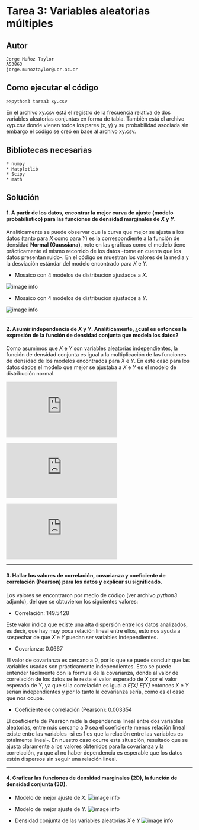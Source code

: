# Tarea 3: Variables aleatorias múltiples

## Autor
```
Jorge Muñoz Taylor 
A53863
jorge.munoztaylor@ucr.ac.cr
```

## Como ejecutar el código
```
>>python3 tarea3 xy.csv
```

En el archivo xy.csv está el registro de la frecuencia relativa de dos variables aleatorias conjuntas en forma de tabla. También está el archivo xyp.csv donde vienen todos los pares (x, y) y su probabilidad asociada sin embargo el código se creó en base al archivo xy.csv.


## Bibliotecas necesarias

```
* numpy
* Matplotlib
* Scipy
* math
```

## Solución


#### 1. A partir de los datos, encontrar la mejor curva de ajuste (modelo probabilístico) para las funciones de densidad marginales de *X* y *Y*.

Analíticamente se puede observar que la curva que mejor se ajusta a los datos (tanto para *X* como para *Y*) es la correspondiente a la función de densidad **Normal (Gaussiana)**, note en las gráficas como el modelo tiene prácticamente el mismo recorrido de los datos -tome en cuenta que los datos presentan ruido-. En el código se muestran los valores de la media y la desviación estándar del modelo encontrado para *X* e *Y*.

- Mosaico con 4 modelos de distribución ajustados a *X*.

![image info](imagenes/pmf_x_dist.png)

- Mosaico con 4 modelos de distribución ajustados a *Y*.

![image info](imagenes/pmf_y_dist.png)

---
#### 2. Asumir independencia de *X* y *Y*. Analíticamente, ¿cuál es entonces la expresión de la función de densidad conjunta que modela los datos?

 Como asumimos que *X* e *Y* son variables aleatorias independientes, la función de densidad conjunta es igual a la multiplicación de las funciones de densidad de los modelos encontrados para *X* e *Y*. En este caso para los datos dados el modelo que mejor se ajustaba a *X* e *Y* es el modelo de distribución normal.  
 

 ![fxfy](https://latex.codecogs.com/gif.latex?f_%7BX%2CY%7D%28x%2Cy%29%20%3D%20%5Cfrac%7B1%7D%7B%5Csigma%5Csqrt%7B2%5Cpi%7D%7De%5E%7B%20-%5Cfrac%7B%28x-%5Cmu%29%5E2%7D%7B2%5Csigma%5E2%7D%20%7D%20%5Ccdot%20%5Cfrac%7B1%7D%7B%5Csigma%5Csqrt%7B2%5Cpi%7D%7De%5E%7B%20-%5Cfrac%7B%28y-%5Cmu%29%5E2%7D%7B2%5Csigma%5E2%7D%20%7D)

 ![medio](https://latex.codecogs.com/gif.latex?%5Crightarrow%20f_%7BX%2CY%7D%28x%2Cy%29%20%3D%20%5Cfrac%7B1%7D%7B2%5Cpi%20%5Csigma%5E2%7De%5E%7B%20-%5Cfrac%7B%28x-%5Cmu%29%5E2%7D%7B2%5Csigma%5E2%7D%20-%5Cfrac%7B%28y-%5Cmu%29%5E2%7D%7B2%5Csigma%5E2%7D%20%7D)

 ![final](https://latex.codecogs.com/gif.latex?%5Crightarrow%20f_%7BX%2CY%7D%28x%2Cy%29%20%3D%20%5Cfrac%7B1%7D%7B2%5Cpi%20%5Csigma%5E2%7D%20e%5E%7B%20-%5Cfrac%7B1%7D%7B2%5Csigma%5E2%7D%20%28%20%28x-%5Cmu%29%5E2&plus;%28y-%5Cmu%29%5E2%20%29%20%7D)

 


---
#### 3. Hallar los valores de correlación, covarianza y coeficiente de correlación (Pearson) para los datos y explicar su significado.

Los valores se encontraron por medio de código (ver archivo *python3* adjunto), del que se obtuvieron los siguientes valores:

- Correlación: 149.5428

Este valor indica que existe una alta dispersión entre los datos analizados, es decir, que hay muy poca relación lineal entre ellos, esto nos ayuda a sospechar de que *X* e *Y* puedan ser variables independientes. 


- Covarianza: 0.0667

El valor de covarianza es cercano a 0, por lo que se puede concluir que las variables usadas son prácticamente independientes. Esto se puede entender fácilmente con la fórmula de la covarianza, donde al valor de correlación de los datos se le resta el valor esperado de *X* por el valor esperado de *Y*, ya que si la correlación es igual a *E[X]* *E[Y]* entonces *X* e *Y* serían independientes y por lo tanto la covarianza sería, como es el caso que nos ocupa.


- Coeficiente de correlación (Pearson): 0.003354 

El coeficiente de Pearson mide la dependencia lineal entre dos variables aleatorias, entre más cercano a 0 sea el coeficiente menos relación lineal existe entre las variables -si es 1 es que la relación entre las variables es totalmente lineal-. En nuestro caso ocurre esta situación, resultado que se ajusta claramente a los valores obtenidos para la covarianza y la correlación, ya que al no haber dependencia es esperable que los datos estén dispersos sin seguir una relación lineal.

---
#### 4. Graficar las funciones de densidad marginales (2D), la función de densidad conjunta (3D).

- Modelo de mejor ajuste de *X*.
![image info](imagenes/pmf_x.png)

- Modelo de mejor ajuste de *Y*.
![image info](imagenes/pmf_y.png)

- Densidad conjunta de las variables aleatorias *X* e *Y*
![image info](imagenes/3d.png)